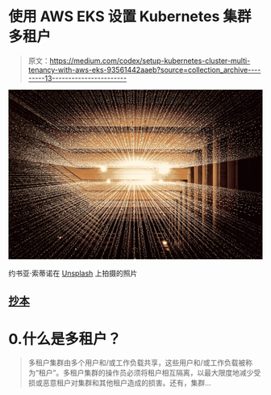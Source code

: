# 使用 AWS EKS 设置 Kubernetes 集群多租户

> 原文：<https://medium.com/codex/setup-kubernetes-cluster-multi-tenancy-with-aws-eks-93561442aaeb?source=collection_archive---------13----------------------->

![](img/db255998f572e47a40ae46c4652483c6.png)

约书亚·索蒂诺在 [Unsplash](/t/technology?utm_source=unsplash&utm_medium=referral&utm_content=creditCopyText) 上拍摄的照片

## [抄本](http://medium.com/codex)

# 0.什么是多租户？

> 多租户集群由多个用户和/或工作负载共享，这些用户和/或工作负载被称为“租户”。多租户集群的操作员必须将租户相互隔离，以最大限度地减少受损或恶意租户对集群和其他租户造成的损害。还有，集群…
